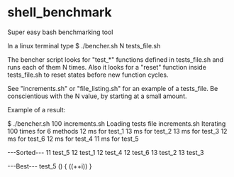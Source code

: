 # shell_benchmark
Super easy bash benchmarking tool

In a linux terminal type
$ ./bencher.sh N tests_file.sh


The bencher script looks for "test_*" functions defined in tests_file.sh and runs 
each of them N times.
Also it looks for a "reset" function inside tests_file.sh to reset states before new function cycles.

See "increments.sh" or "file_listing.sh" for an example of a tests_file.
Be conscientious with the N value, by starting at a small amount.


Example of a result:

$ ./bencher.sh 100 increments.sh
  Loading tests file increments.sh
  Iterating 100 times for 6 methods
 12 ms for test_1
 13 ms for test_2
 13 ms for test_3
 12 ms for test_6
 12 ms for test_4
 11 ms for test_5

 ---Sorted---
 11 test_5
 12 test_1
 12 test_4
 12 test_6
 13 test_2
 13 test_3

 ---Best---
 test_5 ()
 {
     ((++i))
 }